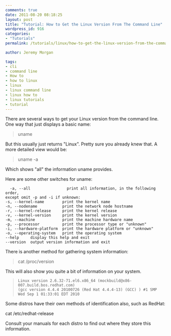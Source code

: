 ```yaml
---
comments: true
date: 2011-08-20 08:18:25
layout: post
title: "Tutorial: How to Get the Linux Version From The Command Line"
wordpress_id: 916
categories:
- "Tutorials"
permalink: /tutorials/linux/how-to-get-the-linux-version-from-the-command-line/

author: Jeremy Morgan

tags:
- cli
- command line
- How to
- how to linux
- linux
- linux command line
- linux how to
- linux tutorials
- tutorial
---
```


There are several ways to get your Linux version from the command line. One way that just displays a basic name:


> uname


But this usually just returns "Linux". Pretty sure you already knew that. A more detailed view would be:


> uname -a


Which shows "all" the information uname provides.

Here are some other switches for uname:

    
      -a, --all                print all information, in the following order,
    except omit -p and -i if unknown:
    -s, --kernel-name        print the kernel name
    -n, --nodename           print the network node hostname
    -r, --kernel-release     print the kernel release
    -v, --kernel-version     print the kernel version
    -m, --machine            print the machine hardware name
    -p, --processor          print the processor type or "unknown"
    -i, --hardware-platform  print the hardware platform or "unknown"
    -o, --operating-system   print the operating system
    --help     display this help and exit
    --version  output version information and exit


There is another method for gathering system information:


> cat /proc/version


This will also show you quite a bit of information on your system.


> 

>     
>     Linux version 2.6.32-71.el6.x86_64 (mockbuild@x86-007.build.bos.redhat.com)
>     (gcc version 4.4.4 20100726 (Red Hat 4.4.4-13) (GCC) ) #1 SMP Wed Sep 1 01:33:01 EDT 2010
> 
> 



Some distros have their own methods of identification also, such as RedHat:

cat /etc/redhat-release

Consult your manuals for each distro to find out where they store this information.


